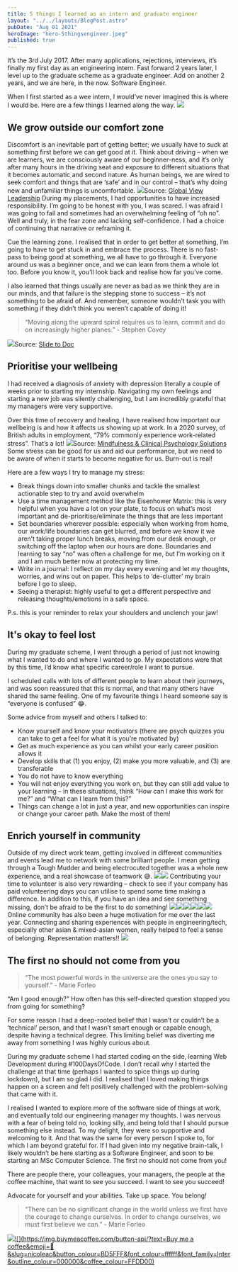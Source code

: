 ```yaml
---
title: 5 things I learned as an intern and graduate engineer
layout: "../../layouts/BlogPost.astro"
pubDate: "Aug 01 2021"
heroImage: "hero-5thingsengineer.jpeg"
published: true
---
```



It’s the 3rd July 2017. After many applications, rejections, interviews, it’s finally my first day as an engineering intern. Fast forward 2 years later, I level up to the graduate scheme as a graduate engineer. Add on another 2 years, and we are here, in the now. Software Engineer.

When I first started as a wee intern, I would’ve never imagined this is where I would be. Here are a few things I learned along the way.
![](__GHOST_URL__/content/images/2021/09/FB_IMG_1510132523059-1.jpg)
## We grow outside our comfort zone

Discomfort is an inevitable part of getting better; we usually have to suck at something first before we can get good at it. Think about driving – when we are learners, we are consciously aware of our beginner-ness, and it’s only after many hours in the driving seat and exposure to different situations that it becomes automatic and second nature. As human beings, we are wired to seek comfort and things that are ‘safe’ and in our control – that’s why doing new and unfamiliar things is uncomfortable.
![](__GHOST_URL__/content/images/2021/09/7bcf77b4-54a7-4e01-b5d9-aecc76571b60-original.jpeg)Source: [Global View ](https://www.globalviewleadership.com/blog/fear-see-also-courage)[Leadership](https://www.globalviewleadership.com/blog/fear-see-also-courage)
During my placements, I had opportunities to have increased responsibility. I’m going to be honest with you, I was scared. I was afraid I was going to fail and sometimes had an overwhelming feeling of “oh no”. Well and truly, in the fear zone and lacking self-confidence. I had a choice of continuing that narrative or reframing it.

Cue the learning zone. I realised that in order to get better at something, I’m going to have to get stuck in and embrace the process. There is no fast-pass to being good at something, we all have to go through it. Everyone around us was a beginner once, and we can learn from them a whole lot too. Before you know it, you’ll look back and realise how far you’ve come.

I also learned that things usually are never as bad as we think they are in our minds, and that failure is the stepping stone to success – it’s not something to be afraid of. And remember, someone wouldn’t task you with something if they didn’t think you weren’t capable of doing it!

> “Moving along the upward spiral requires us to learn, commit and do on increasingly higher planes.” - Stephen Covey

![](__GHOST_URL__/content/images/2021/09/image-29.jpg)Source: [Slide to Doc](https://slidetodoc.com/seven-habits-of-highly-effective-people-stephen-covey/)
## Prioritise your wellbeing

I had received a diagnosis of anxiety with depression literally a couple of weeks prior to starting my internship. Navigating my own feelings and starting a new job was silently challenging, but I am incredibly grateful that my managers were very supportive.

Over this time of recovery and healing, I have realised how important our wellbeing is and how it affects us showing up at work. In a 2020 survey, of British adults in employment, “79% commonly experience work-related stress”. That’s a lot!
![](__GHOST_URL__/content/images/2021/09/PERFORMANCE-CURVE1-1024x557.jpg)Source: [Mindfulness & Clinical Psychology Solutions](https://mi-psych.com.au/what-is-stress/)
Some stress can be good for us and aid our performance, but we need to be aware of when it starts to become negative for us. Burn-out is real!

Here are a few ways I try to manage my stress:

- Break things down into smaller chunks and tackle the smallest actionable step to try and avoid overwhelm
- Use a time management method like the Eisenhower Matrix: this is very helpful when you have a lot on your plate, to focus on what’s most important and de-prioritise/eliminate the things that are less important
- Set boundaries wherever possible: especially when working from home, our work/life boundaries can get blurred, and before we know it we aren’t taking proper lunch breaks, moving from our desk enough, or switching off the laptop when our hours are done. Boundaries and learning to say “no” was often a challenge for me, but I’m working on it and I am much better now at protecting my time.
- Write in a journal: I reflect on my day every evening and let my thoughts, worries, and wins out on paper. This helps to ‘de-clutter’ my brain before I go to sleep.
- Seeing a therapist: highly useful to get a different perspective and releasing thoughts/emotions in a safe space.

P.s. this is your reminder to relax your shoulders and unclench your jaw!

## It's okay to feel lost

During my graduate scheme, I went through a period of just not knowing what I wanted to do and where I wanted to go. My expectations were that by this time, I’d know what specific career/role I want to pursue.

I scheduled calls with lots of different people to learn about their journeys, and was soon reassured that this is normal, and that many others have shared the same feeling. One of my favourite things I heard someone say is “everyone is confused” 😂.

Some advice from myself and others I talked to:

- Know yourself and know your motivators (there are psych quizzes you can take to get a feel for what it is you’re motivated by)
- Get as much experience as you can whilst your early career position allows it
- Develop skills that (1) you enjoy, (2) make you more valuable, and (3) are transferable
- You do not have to know everything
- You will not enjoy everything you work on, but they can still add value to your learning – in these situations, think “How can I make this work for me?” and “What can I learn from this?”
- Things can change a lot in just a year, and new opportunities can inspire or change your career path. Make the most of them!

## Enrich yourself in community

Outside of my direct work team, getting involved in different communities and events lead me to network with some brilliant people. I mean getting through a Tough Mudder and being electrocuted together was a whole new experience, and a real showcase of teamwork 😅.
![](__GHOST_URL__/content/images/2021/09/EAI_TM070919_K_04593.JPG)![](__GHOST_URL__/content/images/2021/09/EAI_TM070919_PC_02042.jpg)
Contributing your time to volunteer is also very rewarding – check to see if your company has paid volunteering days you can utilise to spend some time making a difference. In addition to this, if you have an idea and see something missing, don’t be afraid to be the first to do something!
![](__GHOST_URL__/content/images/2021/09/58766036_10218716242682363_599747626895671296_n.jpg)![](__GHOST_URL__/content/images/2021/09/received_1143780612457831.jpeg)![](__GHOST_URL__/content/images/2021/09/20180723_225950.jpg)![](__GHOST_URL__/content/images/2021/09/FB_IMG_1546253006411.jpg)![](__GHOST_URL__/content/images/2021/09/1572570109671_picture.jpg)![](__GHOST_URL__/content/images/2021/09/IMG-20191205-WA0017.jpg)
Online community has also been a huge motivation for me over the last year. Connecting and sharing experiences with people in engineering/tech, especially other asian & mixed-asian women, really helped to feel a sense of belonging. Representation matters!!
![](__GHOST_URL__/content/images/2021/09/Screenshot_20210801-154953_Instagram.jpg)
## The first no should not come from you

> “The most powerful words in the universe are the ones you say to yourself.” - Marie Forleo

“Am I good enough?” How often has this self-directed question stopped you from going for something?

For some reason I had a deep-rooted belief that I wasn’t or couldn’t be a ‘technical’ person, and that I wasn’t smart enough or capable enough, despite having a technical degree. This limiting belief was diverting me away from something I was highly curious about.

During my graduate scheme I had started coding on the side, learning Web Development during #100DaysOfCode. I don’t recall why I started the challenge at that time (perhaps I wanted to spice things up during lockdown), but I am so glad I did. I realised that I loved making things happen on a screen and felt positively challenged with the problem-solving that came with it.

I realised I wanted to explore more of the software side of things at work, and eventually told our engineering manager my thoughts. I was nervous with a fear of being told no, looking silly, and being told that I should pursue something else instead. To my delight, they were so supportive and welcoming to it. And that was the same for every person I spoke to, for which I am beyond grateful for. If I had given into my negative brain-talk, I likely wouldn’t be here starting as a Software Engineer, and soon to be starting an MSc Computer Science. The first no should not come from you!

There are people there, your colleagues, your managers, the people at the coffee machine, that want to see you succeed. I want to see you succeed!

Advocate for yourself and your abilities. Take up space. You belong!

> “There can be no significant change in the world unless we first have the courage to change ourselves. In order to change ourselves, we must first believe we can.” - Marie Forleo

![](__GHOST_URL__/content/images/2021/09/1603143665493.jpeg)[![](https://img.buymeacoffee.com/button-api/?text=Buy me a coffee&emoji=🌸&slug=nicoleac&button_colour=BD5FFF&font_colour=ffffff&font_family=Inter&outline_colour=000000&coffee_colour=FFDD00)](https://www.buymeacoffee.com/nicoleac)
